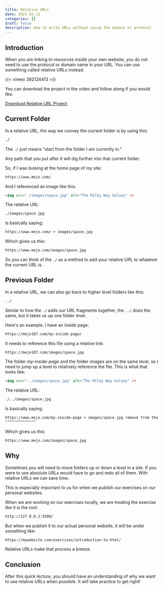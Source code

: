 ```yaml
---
title: Relative URLs
date: 2021-03-11
categories: []
draft: false
description: How to write URLs without using the domain or protocol.
---
```


## Introduction

When you are linking to resources inside your own website, you do not need to use the protocol or domain name in your URL. You can use something called relative URLs instead.

{{< vimeo 392124413 >}}

You can download the project in the video and follow along if you would like.

[Download Relative URL Project](/zips/relative-urls.zip)

## Current Folder

In a relative URL, the way we convey the current folder is by using this:

```html
./
```

The `./` just means "start from the folder I am currently in."

Any path that you put after it will dig further into that current folder.

So, if I was looking at the home page of my site:

```html
https://www.mejo.com/
```

And I referenced an image like this:

```html
<img src="./images/space.jpg" alt="The Milky Way Galaxy" />
```

The relative URL:

```html
./images/space.jpg
```

Is basically saying:

```html
https://www.mejo.com/ + images/space.jpg
```

Which gives us this:

```html
https://www.mejo.com/images/space.jpg
```

So you can think of the `./` as a method to add your relative URL to whatever the current URL is.

## Previous Folder

In a relative URL, we can also go back to higher level folders like this:

```html
../
```

Similar to how the `./` adds our URL fragments together, the `../` does the same, but it takes us up one folder level.

Here's an example. I have an inside page:

```html
https://mejo187.com/my-inside-page/
```

It needs to reference this file using a relative link:

```html
https://mejo187.com/images/space.jpg
```

The folder _my-inside-page_ and the folder _images_ are on the same level, so I need to jump up a level to relatively reference the file. This is what that looks like:

```html
<img src="../images/space.jpg" alt="The Milky Way Galaxy" />
```

The relative URL:

```html
./../images/space.jpg
```

Is basically saying:

```html
https://www.mejo.com/my-inside-page + images/space.jpg remove from the path
^^^^^^^^^^^^^^
```

Which gives us this:

```html
https://www.mejo.com/images/space.jpg
```

## Why

Sometimes you will need to move folders up or down a level in a site. If you were to use absolute URLs would have to go and redo all of them. With relative URLs we can save time.

This is especially important to us for when we publish our exercises on our personal websites.

When we are working on our exercises locally, we are treating the exercise like it is the root.

```html
http://127.0.0.1:5500/
```

But when we publish it to our actual personal website, it will be under something like:

```html
https://mywebsite.com/exercises/introduction-to-html/
```

Relative URLs make that process a breeze.

## Conclusion

After this quick lecture, you should have an understanding of why we want to use relative URLs when possible. It will take practice to get right!

